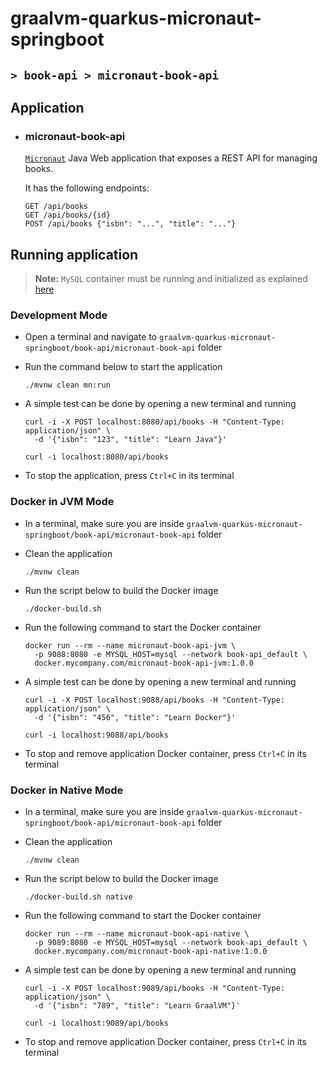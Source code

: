 # graalvm-quarkus-micronaut-springboot
## `> book-api > micronaut-book-api`

## Application

- ### micronaut-book-api

  [`Micronaut`](https://micronaut.io/) Java Web application that exposes a REST API for managing books.

  It has the following endpoints:
  ```
  GET /api/books
  GET /api/books/{id}
  POST /api/books {"isbn": "...", "title": "..."}
  ```

## Running application

> **Note:** `MySQL` container must be running and initialized as explained [here](https://github.com/ivangfr/graalvm-quarkus-micronaut-springboot/tree/master/book-api#start-environment)

### Development Mode

- Open a terminal and navigate to `graalvm-quarkus-micronaut-springboot/book-api/micronaut-book-api` folder

- Run the command below to start the application
  ```
  ./mvnw clean mn:run
  ```

- A simple test can be done by opening a new terminal and running
  ```
  curl -i -X POST localhost:8080/api/books -H "Content-Type: application/json" \
    -d '{"isbn": "123", "title": "Learn Java"}'
  
  curl -i localhost:8080/api/books
  ```

- To stop the application, press `Ctrl+C` in its terminal

### Docker in JVM Mode

- In a terminal, make sure you are inside `graalvm-quarkus-micronaut-springboot/book-api/micronaut-book-api` folder

- Clean the application
  ```
  ./mvnw clean
  ```

- Run the script below to build the Docker image
  ```
  ./docker-build.sh
  ```

- Run the following command to start the Docker container
  ```
  docker run --rm --name micronaut-book-api-jvm \
    -p 9088:8080 -e MYSQL_HOST=mysql --network book-api_default \
    docker.mycompany.com/micronaut-book-api-jvm:1.0.0
  ```

- A simple test can be done by opening a new terminal and running
  ```
  curl -i -X POST localhost:9088/api/books -H "Content-Type: application/json" \
    -d '{"isbn": "456", "title": "Learn Docker"}'
  
  curl -i localhost:9088/api/books
  ```

- To stop and remove application Docker container, press `Ctrl+C` in its terminal

### Docker in Native Mode

- In a terminal, make sure you are inside `graalvm-quarkus-micronaut-springboot/book-api/micronaut-book-api` folder

- Clean the application
  ```
  ./mvnw clean
  ```

- Run the script below to build the Docker image
  ```
  ./docker-build.sh native
  ```

- Run the following command to start the Docker container
  ```
  docker run --rm --name micronaut-book-api-native \
    -p 9089:8080 -e MYSQL_HOST=mysql --network book-api_default \
    docker.mycompany.com/micronaut-book-api-native:1.0.0
  ```

- A simple test can be done by opening a new terminal and running
  ```
  curl -i -X POST localhost:9089/api/books -H "Content-Type: application/json" \
    -d '{"isbn": "789", "title": "Learn GraalVM"}'
  
  curl -i localhost:9089/api/books
  ```

- To stop and remove application Docker container, press `Ctrl+C` in its terminal

